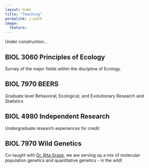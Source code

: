```yaml
---
layout: home
title: "Teaching"
permalink: /:path
image:
  feature:
---
```




Under construction...

<div class="tiles">

<div class="tile">
  <h2 class="post-title">BIOL 3060 Principles of Ecology</h2>
  <p class="post-excerpt">Survey of the major fields within the discipline of Ecology.</p>
</div><!-- /.tile -->

<div class="tile">
  <h2 class="post-title">BIOL 7970 BEERS</h2>
  <p class="post-excerpt">Graduate level Behavioral, Ecological, and Evolutionary Research and Statistics</p>
</div><!-- /.tile -->

<div class="tile">
  <h2 class="post-title">BIOL 4980 Independent Research</h2>
  <p class="post-excerpt">Undergraduate research experiences for credit</p>
</div><!-- /.tile -->

<div class="tile">
  <h2 class="post-title">BIOL 7970 Wild Genetics</h2>
  <p class="post-excerpt">Co-taught with <a href="http://wp.auburn.edu/grazelab/">Dr. Rita Graze</a>, we are serving up a mix of molecular population genetics and quantitative genetics - in the wild!</p>
</div><!-- /.tile -->

</div><!-- /.tiles -->

